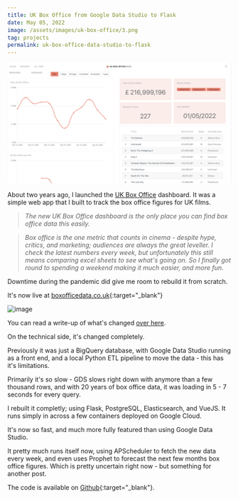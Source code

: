 ```yaml
---
title: UK Box Office from Google Data Studio to Flask
date: May 05, 2022
image: /assets/images/uk-box-office/3.png
tag: projects
permalink: uk-box-office-data-studio-to-flask
---
```


![image](/assets/images/uk-box-office/1.png)

About two years ago, I launched the [UK Box Office](./uk-box-office-dashboard) dashboard. It was a simple web app that I built to track the box office figures for UK films.

> _The new UK Box Office dashboard is the only place you can find box office data this easily._

> _Box office is the one metric that counts in cinema - despite hype, critics, and marketing; audiences are always the great leveller. I check the latest numbers every week, but unfortunately this still means comparing excel sheets to see what's going on. So I finally got round to spending a weekend making it much easier, and more fun._

Downtime during the pandemic did give me room to rebuild it from scratch.

It's now live at [boxofficedata.co.uk](https://boxofficedata.co.uk){:target="\_blank"}

![image](/assets/images/uk-box-office/gif.gif)

You can read a write-up of what's changed [over here](./uk-box-office-data-rebuilt).

On the technical side, it's changed completely.

Previously it was just a BigQuery database, with Google Data Studio running as a front end, and a local Python ETL pipeline to move the data - this has it's limitations.

Primarily it's so slow - GDS slows right down with anymore than a few thousand rows, and with 20 years of box office data, it was loading in 5 - 7 seconds for every query.

I rebuilt it completly; using Flask, PostgreSQL, Elasticsearch, and VueJS. It runs simply in across a few containers deployed on Google Cloud.

It's now so fast, and much more fully featured than using Google Data Studio.

It pretty much runs itself now, using APScheduler to fetch the new data every week, and even uses Prophet to forecast the next few months box office figures. Which is pretty uncertain right now - but something for another post.

The code is available on [Github](https://github.com/AndyRae/uk-box-office){:target="\_blank"}.
